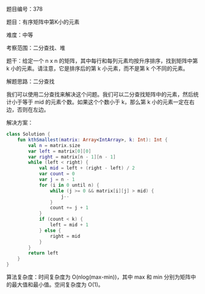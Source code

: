 题目编号：378

题目：有序矩阵中第K小的元素

难度：中等

考察范围：二分查找、堆

题干：给定一个 n x n 的矩阵，其中每行和每列元素均按升序排序，找到矩阵中第 k 小的元素。请注意，它是排序后的第 k 小元素，而不是第 k 个不同的元素。

解题思路：二分查找

我们可以使用二分查找来解决这个问题。我们可以二分查找矩阵中的元素，然后统计小于等于 mid 的元素个数。如果这个个数小于 k，那么第 k 小的元素一定在右边，否则在左边。

解决方案：

```kotlin
class Solution {
    fun kthSmallest(matrix: Array<IntArray>, k: Int): Int {
        val n = matrix.size
        var left = matrix[0][0]
        var right = matrix[n - 1][n - 1]
        while (left < right) {
            val mid = left + (right - left) / 2
            var count = 0
            var j = n - 1
            for (i in 0 until n) {
                while (j >= 0 && matrix[i][j] > mid) {
                    j--
                }
                count += j + 1
            }
            if (count < k) {
                left = mid + 1
            } else {
                right = mid
            }
        }
        return left
    }
}
```

算法复杂度：时间复杂度为 O(nlog(max-min))，其中 max 和 min 分别为矩阵中的最大值和最小值。空间复杂度为 O(1)。